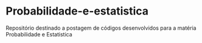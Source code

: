 # Probabilidade-e-estatistica

Repositório destinado a postagem de códigos desenvolvidos para a matéria Probabilidade e Estatistica
